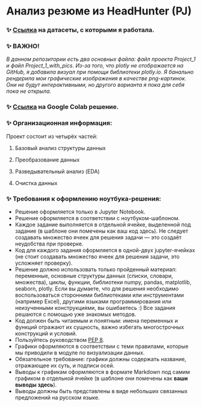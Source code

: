 # Анализ резюме из HeadHunter (PJ)

### ✨ [Ссылка](https://drive.google.com/drive/folders/11FqOXlEH87xd3NLkbXVf0QwV5ZWHmLyO?usp=sharing) на датасеты, с которыми я работала.

### ✨ ВАЖНО!

*В данном репозитории есть два основных файла: файл проекта Project_1 и файл Project_1_with_pics. Из-за того, что plotly не отображается на GitHub, я добавила визуал при помощи библиотеки plotly.io. Я банально рендерила мои графические изображения в качестве png-картинок. Они не будут интерактивными, но другого варианта я пока для себя пока не открыла.*

### ✨ [Ссылка](https://drive.google.com/file/d/1gS3rLEe8uq7wRwrvk0cxuk26llqnFqpb/view?usp=sharing) на Google Colab решение.

### ✨ Организационная информация:

 Проект состоит из четырёх частей:

1. Базовый анализ структуры данных

2. Преобразование данных

3. Разведывательный анализ (EDA)

4. Очистка данных

### ✨ Требования к оформлению ноутбука-решения:

- Решение оформляется только в Jupyter Notebook.
- Решение оформляется в соответствии с ноутбуком-шаблоном.
- Каждое задание выполняется в отдельной ячейке, выделенной под задание (в шаблоне они помечены как ваш код здесь). Не следует создавать множество ячеек для решения задачи — это создаёт неудобства при проверке.
- Код для каждого задания оформляется в одной-двух jupyter-ячейках (не стоит создавать множество ячеек для решения задачи, это усложняет проверку).
- Решение должно использовать только пройденный материал: переменные, основные структуры данных (списки, словари, множества), циклы, функции, библиотеки numpy, pandas, matplotlib, seaborn, plotly. Если вы думаете, что для решения необходимо воспользоваться сторонними библиотеками или инструментами (например Excel), другими языками программирования или неизученными конструкциями, вы ошибаетесь :) Все задания решаются с помощью уже знакомых методов.
- Код должен быть читаемым и понятным: имена переменных и функций отражают их сущность, важно избегать многострочных конструкций и условий.
- Пользуйтесь руководством [PEP 8](https://pythonworld.ru/osnovy/pep-8-rukovodstvo-po-napisaniyu-koda-na-python.html).
- Графики оформляются в соответствии с теми правилами, которые мы приводили в модуле по визуализации данных.
- Обязательное требование: графики должны содержать название, отражающее их суть, и подписи осей.
- Выводы к графикам оформляются в формате Markdown под самим графиком в отдельной ячейке (в шаблоне они помечены как **ваши выводы здесь**).
- Выводы должны быть представлены в виде небольших связанных предложений на русском языке.
